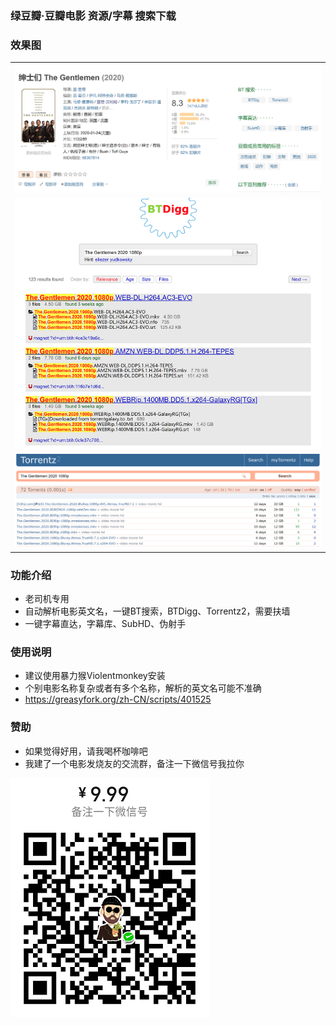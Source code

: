 ### 绿豆瓣·豆瓣电影 资源/字幕 搜索下载

### 效果图

| |
|:----|
|![](./example1.png)|
|![](./example2.png)|
|![](./example3.png)|

### 功能介绍
* 老司机专用
* 自动解析电影英文名，一键BT搜索，BTDigg、Torrentz2，需要扶墙
* 一键字幕直达，字幕库、SubHD、伪射手
<!--* 添加IMDB等评分信息-->

### 使用说明
* 建议使用暴力猴Violentmonkey安装
* 个别电影名称复杂或者有多个名称，解析的英文名可能不准确
* https://greasyfork.org/zh-CN/scripts/401525

### 赞助
* 如果觉得好用，请我喝杯咖啡吧
* 我建了一个电影发烧友的交流群，备注一下微信号我拉你

![](./WeChatQR.jpg)
